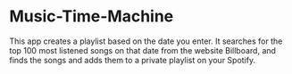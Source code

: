 # Music-Time-Machine
This app creates a playlist based on the date you enter. It searches for the top 100 most listened songs on that date from the website Billboard, and finds the songs and adds them to a private playlist on your Spotify. 

